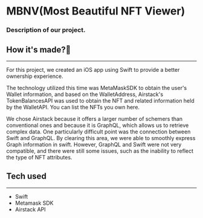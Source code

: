 # MBNV(Most Beautiful NFT Viewer)

### Description of our project.



## How it's made?🤔
***

For this project, we created an iOS app using Swift to provide a better ownership experience.

The technology utilized this time was MetaMaskSDK to obtain the user's Wallet information, and based on the WalletAddress, Airstack's TokenBalancesAPI was used to obtain the NFT and related information held by the WalletAPI.
You can list the NFTs you own here.

We chose Airstack because it offers a larger number of schemers than conventional ones and because it is GraphQL, which allows us to retrieve complex data.
One particularly difficult point was the connection between Swift and GraphQL.
By clearing this area, we were able to smoothly express Graph information in swift.
However, GraphQL and Swift were not very compatible, and there were still some issues, such as the inability to reflect the type of NFT attributes.


## Tech used
___
- Swift
- Metamask SDK
- Airstack API
